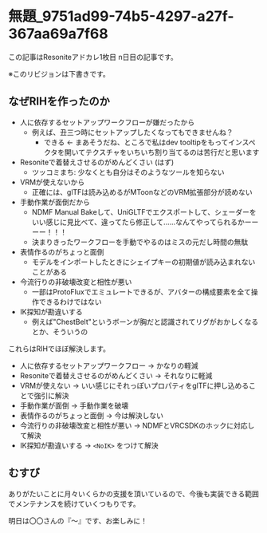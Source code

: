 # 無題_9751ad99-74b5-4297-a27f-367aa69a7f68
この記事はResoniteアドカレ1枚目 n日目の記事です。

※このリビジョンは下書きです。

## なぜRIHを作ったのか
* 人に依存するセットアップワークフローが嫌だったから
    * 例えば、丑三つ時にセットアップしたくなってもできませんね？
        * できる ← まあそうだね、ところで私はdev tooltipをもってインスペクタを開いてテクスチャをいちいち割り当てるのは苦行だと思います
* Resoniteで着替えさせるのがめんどくさい (はず)
    * ツッコミまち: 少なくとも自分はそのようなツールを知らない
* VRMが使えないから
    * 正確には、glTFは読み込めるがMToonなどのVRM拡張部分が読めない
* 手動作業が面倒だから
    * NDMF Manual Bakeして、UniGLTFでエクスポートして、シェーダーをいい感じに見比べて、違ってたら修正して……なんてやってられるかーーーー！！！
    * 決まりきったワークフローを手動でやるのはミスの元だし時間の無駄
* 表情作るのがちょっと面倒
    * モデルをインポートしたときにシェイプキーの初期値が読み込まれないことがある
* 今流行りの非破壊改変と相性が悪い
    * 一部はProtoFluxでエミュレートできるが、アバターの構成要素を全て操作できるわけではない
* IK探知が勘違いする
    * 例えば"ChestBelt"というボーンが胸だと認識されてリグがおかしくなるとか、そういうの

これらはRIHでほぼ解決します。

* 人に依存するセットアップワークフロー → かなりの軽減
* Resoniteで着替えさせるのがめんどくさい → それなりに軽減
* VRMが使えない → いい感じにそれっぽいプロパティをglTFに押し込めることで強引に解決
* 手動作業が面倒 → 手動作業を破壊
* 表情作るのがちょっと面倒 → 今は解決しない
* 今流行りの非破壊改変と相性が悪い → NDMFとVRCSDKのホックに対応して解決
* IK探知が勘違いする → `<NoIK>` をつけて解決

## むすび
ありがたいことに月々いくらかの支援を頂いているので、今後も実装できる範囲でメンテナンスを続けていくつもりです。

明日は〇〇さんの『〜』です、お楽しみに！

